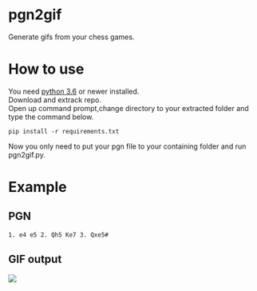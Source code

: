 # pgn2gif
Generate gifs from your chess games.

# How to use
You need [python 3.6](https://www.python.org/downloads/) or newer installed.   
Download and extrack repo.  
Open up command prompt,change directory to your extracted folder and type the command below.  
```
pip install -r requirements.txt
```
Now you only need to put your pgn file to your containing folder and run pgn2gif.py.

# Example
## PGN
```
1. e4 e5 2. Qh5 Ke7 3. Qxe5#
```

## GIF output
<img src="https://media.giphy.com/media/2UtkKmkhBCfv0bXHBk/giphy.gif">
